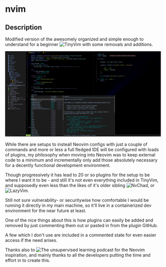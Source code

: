 # nvim

## Description

Modified version of the awesomely organized and simple enough to understand for a beginner ![TinyVim](https://github.com/NvChad/tinyvim.git) with some removals and additions.

![nvim](nvim.png)

While there are setups to insteall Neovim configs with just a couple of commands and more or less a full fledged IDE will be configured with loads of plugins, my philosophy when moving into Neovim was to keep external code to a minimum and incrementally only add those absolutely necessary for a decently functional development environment.

Though progressively it has lead to 20 or so plugins for the setup to be where I want it to be - and still it's not even everything included in TinyVim, and supposedly even less than the likes of it's older sibling ![NvChad](https://github.com/NvChad/NvChad.git), or ![LazyVim](https://github.com/LazyVim/LazyVim.git).

Still not sure vulnerability- or securitywise how comfortable I would be running it directly in my main machine, so it'll live in a containerized dev environment for the near future at least.

One of the nice things about this is how plugins can easily be added and removed by just commenting them out or pasted in from the plugin GitHub.

A few which I don't use are included in a commented state for even easier access if the need arises.

Thanks also to ![The unsupervised learning podcast](https://danielmiessler.com/) for the Neovim inspiration, and mainly thanks to all the developers putting the time and effort in to create this.
